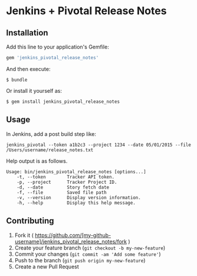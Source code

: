 # Jenkins + Pivotal Release Notes


## Installation

Add this line to your application's Gemfile:

```ruby
gem 'jenkins_pivotal_release_notes'
```

And then execute:

    $ bundle

Or install it yourself as:

    $ gem install jenkins_pivotal_release_notes

## Usage

In Jenkins, add a post build step like:

```
jenkins_pivotal --token a1b2c3 --project 1234 --date 05/01/2015 --file /Users/username/release_notes.txt
```

Help output is as follows.

```
Usage: bin/jenkins_pivotal_release_notes [options...]
    -t, --token        Tracker API token.
    -p, --project      Tracker Project ID.
    -d, --date         Story fetch date
    -f, --file         Saved file path
    -v, --version      Display version information.
    -h, --help         Display this help message.
```

## Contributing

1. Fork it ( https://github.com/[my-github-username]/jenkins_pivotal_release_notes/fork )
2. Create your feature branch (`git checkout -b my-new-feature`)
3. Commit your changes (`git commit -am 'Add some feature'`)
4. Push to the branch (`git push origin my-new-feature`)
5. Create a new Pull Request
